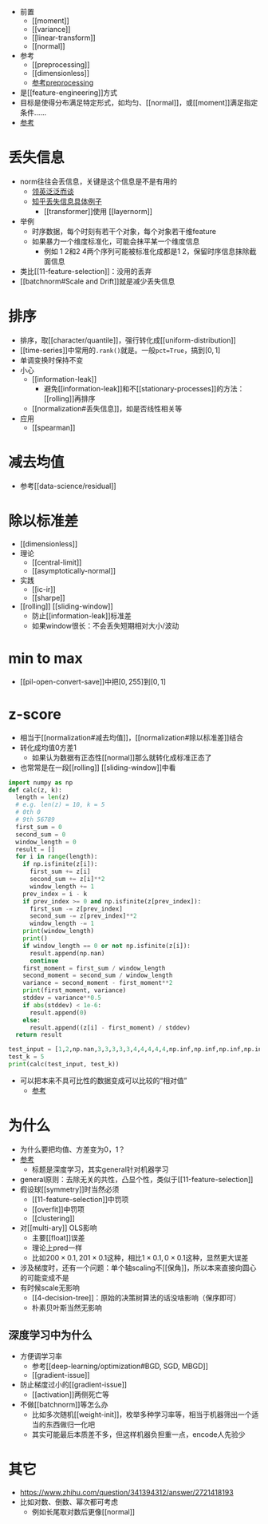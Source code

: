 - 前置
  - [[moment]]
  - [[variance]]
  - [[linear-transform]]
  - [[normal]]
- 参考
  - [[preprocessing]]
  - [[dimensionless]]
  - [参考preprocessing](https://scikit-learn.org/stable/modules/preprocessing.html#preprocessing)
- 是[[feature-engineering]]方式
- 目标是使得分布满足特定形式，如均匀、[[normal]]，或[[moment]]满足指定条件……
- [参考](https://en.wikipedia.org/wiki/Normalization_(statistics))
# 丢失信息
- norm往往会丢信息，关键是这个信息是不是有用的
  - [领英泛泛而谈](https://www.linkedin.com/advice/0/how-do-you-balance-trade-off-between-data-normalization)
  - [知乎丢失信息具体例子](https://www.zhihu.com/question/395811291/answer/2141681320)
    - [[transformer]]使用 [[layernorm]]
- 举例
  - 时序数据，每个时刻有若干个对象，每个对象若干维feature
  - 如果暴力一个维度标准化，可能会抹平某一个维度信息
    - 例如 1 2和2 4两个序列可能被标准化成都是1 2，保留时序信息抹除截面信息
- 类比[[11-feature-selection]]：没用的丢弃
- [[batchnorm#Scale and Drift]]就是减少丢失信息
# 排序
- 排序，取[[character/quantile]]，强行转化成[[uniform-distribution]]
- [[time-series]]中常用的`.rank()`就是。一般`pct=True`，搞到$[0,1]$
- 单调变换时保持不变
- 小心
  - [[information-leak]]
    - 避免[[information-leak]]和不[[stationary-processes]]的方法：[[rolling]]再排序
  - [[normalization#丢失信息]]，如是否线性相关等
- 应用
  - [[spearman]]
# 减去均值
- 参考[[data-science/residual]]
# 除以标准差
- [[dimensionless]]
- 理论
  - [[central-limit]]
  - [[asymptotically-normal]]
- 实践
  - [[ic-ir]]
  - [[sharpe]]
- [[rolling]] [[sliding-window]]
  - 防止[[information-leak]]标准差
  - 如果window很长：不会丢失短期相对大小/波动
# min to max
- [[pil-open-convert-save]]中把$[0,255]$到$[0,1]$
# z-score
- 相当于[[normalization#减去均值]]，[[normalization#除以标准差]]结合
- 转化成均值0方差1
  - 如果认为数据有正态性[[normal]]那么就转化成标准正态了
- 也常常是在一段[[rolling]] [[sliding-window]]中看
```python
import numpy as np
def calc(z, k):
  length = len(z)
  # e.g. len(z) = 10, k = 5
  # 0th 0
  # 9th 56789
  first_sum = 0
  second_sum = 0
  window_length = 0
  result = []
  for i in range(length):
    if np.isfinite(z[i]):
      first_sum += z[i]
      second_sum += z[i]**2
      window_length += 1
    prev_index = i - k
    if prev_index >= 0 and np.isfinite(z[prev_index]):
      first_sum -= z[prev_index]
      second_sum -= z[prev_index]**2
      window_length -= 1
    print(window_length)
    print()
    if window_length == 0 or not np.isfinite(z[i]):
      result.append(np.nan)
      continue
    first_moment = first_sum / window_length
    second_moment = second_sum / window_length
    variance = second_moment - first_moment**2
    print(first_moment, variance)
    stddev = variance**0.5
    if abs(stddev) < 1e-6:
      result.append(0)
    else:
      result.append((z[i] - first_moment) / stddev)
  return result

test_input = [1,2,np.nan,3,3,3,3,3,4,4,4,4,4,np.inf,np.inf,np.inf,np.inf,np.inf,5]
test_k = 5
print(calc(test_input, test_k))
```
- 可以把本来不具可比性的数据变成可以比较的“相对值”
  - [参考](https://zh.wikipedia.org/wiki/%E6%A8%99%E6%BA%96%E5%88%86%E6%95%B8)
# 为什么
- 为什么要把均值、方差变为0，1？
- [参考](https://blog.csdn.net/rope_/article/details/107826059)
  - 标题是深度学习，其实general针对机器学习
- general原则：去除无关的共性，凸显个性，类似于[[11-feature-selection]]
- 假设球[[symmetry]]时当然必须
  - [[11-feature-selection]]中罚项
  - [[overfit]]中罚项
  - [[clustering]]
- 对[[multi-ary]] OLS影响
  - 主要[[float]]误差
  - 理论上pred一样
  - 比如$200\times 0.1, 201\times 0.1$这种，相比$1\times 0.1, 0\times 0.1$这种，显然更大误差
- 涉及梯度时，还有一个问题：单个轴scaling不[[保角]]，所以本来直接向圆心的可能变成不是
- 有时候scale无影响
  - [[4-decision-tree]]：原始的决策树算法的话没啥影响（保序即可）
  - 朴素贝叶斯当然无影响
## 深度学习中为什么
- 方便调学习率
  - 参考[[deep-learning/optimization#BGD, SGD, MBGD]]
  - [[gradient-issue]]
- 防止梯度过小的[[gradient-issue]]
  - [[activation]]两侧死亡等
- 不做[[batchnorm]]等怎么办
  - 比如多次随机[[weight-init]]，枚举多种学习率等，相当于机器筛出一个适当的东西做归一化吧
  - 其实可能最后本质差不多，但这样机器负担重一点，encode人先验少
# 其它
- https://www.zhihu.com/question/341394312/answer/2721418193
- 比如对数、倒数、幂次都可考虑
  - 例如长尾取对数后更像[[normal]]